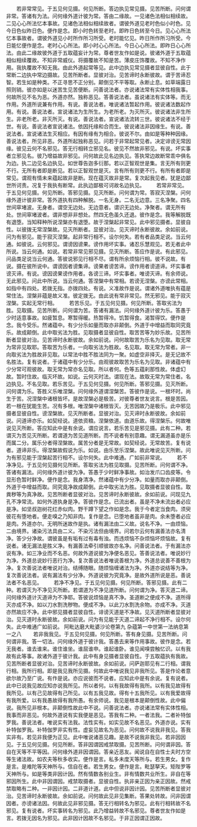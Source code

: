 <!-- { "loadSidebar": true } -->
　　若非常常见。于五见何见摄。何见所断。答边执见常见摄。见苦所断。问何谓非常。答诸有为法。问何缘外道计彼为常。答由二缘故。一见诸色法相似相续故。二见心心所法忆本事故。见诸色法相似相续故者。谓彼外道见老时色似小时色。见今日色似昨日色。便作是念。即小时色转至老时。即昨日色转至今日。见心心所法忆本事故者。谓彼外道见小时所作所习所受。老时能忆见。昨日所作所习所受。今日能忆便作是念。老时心心所法。即小时心心所法。今日心心所法。即昨日心心所法。由此二缘故彼外道于五取蕴妄计为常。尊者世友作如是说。彼诸外道于五取蕴相似相续覆故。不知非常威仪。将摄覆故不知是苦。薄皮庄饰覆故。不知不净作用。我执覆故不知无我。由此外道起常等见。此中边执见常见摄者显彼自性。此于常断二边执中常边摄故。见苦所断者。显彼对治。见苦谛时永断彼故。谓于苦谛忍智。若生如是种类。不正寻思不正分别。颠倒见不平等取。永断止息。如草端露日照则销。彼亦如是以迷苦生见苦便断。问善说法者。亦说诸法常有实体性相我事。何故所见不名为恶。外道亦然。独称恶见。答善说法者。虽说诸法有实体等。而无作用。外道所说兼有作用。有说。善说法者。唯说诸法暂起作用。彼说诸法数起作用。有说。善说法者。宣说诸法为生所生。为老所老。为灭所灭。彼说诸法非生所生。非老所老。非灭所灭。有说。善说法者。宣说诸法流转三世。彼说诸法不经于世。有说。善说法者宣说诸法。依因托缘和合而生。彼说诸法非因缘生。有说。善说法者。宣说诸法生灭相应。有因有缘有为相合。彼说不尔。由如是等种种因缘。善说法者。所见非恶。外道所起独称恶见。问若于非常起常见者。决定诽谤无常因缘。彼见云何不名邪见。答无行相转立邪见名。彼见不然故非邪见。有说。坏实事者立邪见名。彼乃增益故非邪见。问何故此见名边执见。答执常边故断常乖中俱名为边。执二边见名边执见。如世尊告迦多衍那。若以正智观世是集。言无所有则更不行。无所有者即是断见。若以正智观世是灭。言有所有则更不行。有所有者即是常见。谓观有情未来蕴起故非是断。现在蕴灭故非是常。复次起我见者。犹是边鄙世所诃责。况复于我执有断常。此执边鄙极可诃故名边执见。
　　若常非常见。于五见何见摄。何见所断。答邪见摄。见灭所断。问何谓为常。答寂灭涅槃。问何缘外道计彼非常。答外道执有四种解脱。一名无身。二名无边意。三名净聚。四名世间窣堵波。无身者。谓空无边处。无边意者。谓识无边处。净聚者。谓无所有处。世间窣堵波者。谓非想非非想处。然四无色虽久还退。彼作是念。我等解脱既有退堕。当知释种所说涅槃亦有退堕。故于涅槃起非常见。此中邪见摄者。显彼自性。以彼拨无常涅槃故。见灭所断者。显彼对治。见灭谛时永断彼故。余如前说。问为有邪见。能于寂灭涅槃。起非常行相不。设尔何失。若有者品类足说。当云何通。如彼说。云何邪见。谓谤因谤果。谤作用坏实事。诸忍乐慧观见。若无者此中所说。当云何通。如说。若常非常见邪见摄。见灭所断。答应作是说。有此邪见。问品类足说当云何通。答彼说邪见行相不尽。谓有所余烦恼行相。彼不说故。有说。摄在彼所说中。谓谤因者谤集谛。谤果者谤苦谛。谤作用者谤道谛。坏实事者谤灭谛。有说。谤因谤果谤作用者。各谤三谛。坏实事者。唯谤灭谛。有余师说。无此邪见。问此中所说。当云何通。答涅槃中有常相。若谤无涅槃。亦谤此常相。如指中有四处。若拨无指。亦拨四处。有说。义准故作是说。谓诸外道唯执有蕴是常住法。涅槃非蕴是故义准。彼定拨无。由此说有常非常见。然无邪见。能于寂灭涅槃。实起无常行相。
　　若苦乐见。于五见何见摄。何见所断。答取劣法为胜。见取摄。见苦所断。问何谓为苦。答诸有漏法。问何缘外道计彼为乐。答愚于少时适意事故。如疲暂息。寒暂得暖。热暂得冷。饥暂得食。渴暂得饮。便作是念。我今受乐。然诸蕴中。有少分乐如量而取亦非颠倒。外道于中增益而取同究竟乐。故成颠倒。此中取劣法为胜。见取摄者显彼自性。取苦苦等为妙乐故。见苦所断者显彼对治。见苦谛时永断彼故。余如前说。问何故取苦为乐名为见取。取无常为常非见取耶。答取苦为乐者。一向取劣法为胜故。名见取。取无常为常者。非一向取劣法为胜故非见取。以常法中胜不胜法同为一聚。如虚空非择灭。是无记故不名胜法。复有说者。于诸蕴中有少分乐。由观彼故取苦为乐名为见取。非诸蕴中有少分常可观彼故。取无常为常亦名见取。所以者何。色等五蕴刹那性故。体虚幻故。暂时住故。临灭坏故。如说。云何灭时法。谓现在法。故取无常为常住者。名边执见。不名见取。若乐苦见。于五见何见摄。何见所断。答邪见摄。见灭所断。问何谓为乐。答胜义乐唯涅槃。问何缘外道谓涅槃苦。答彼作是说。一根坏时。尚生于苦。况涅槃中诸根皆坏。是故涅槃必是极苦。对彼尊者世友说言。根是苦因。若一根在犹能生苦。况有多根。唯涅槃中诸根皆灭。无苦因故乃是极乐。此中邪见摄者显彼自性。谤涅槃故。见灭所断者。显彼对治。见灭谛时永断彼故。余如前说。问道谛亦乐。如契经说。道依资粮。涅槃依道。由道乐故。得涅槃乐。何故唯说见灭所断。答应知此中是有余说。谓应说言。若乐苦见是邪见摄。此有二种。若谓灭为苦见灭所断。若谓道为苦见道所断。而不说者有别意趣。谓无漏道虽亦是乐而属二分。属乐分者得涅槃故。属苦分者是无常故。如契经说。无常故苦。复有说者。道谛非乐。得涅槃故假说为乐。如说。由乐至乐涅槃。故此唯说见灭所断。问为有邪见能于涅槃起苦行相不。设尔何失。此中难通。广如前非常说。
　　若不净净见。于五见何见摄何见所断。答取劣法为胜见取摄。见苦所断。问何谓不净。答诸有漏法。问何缘外道计彼为净。答愚于少时鲜净事故。如治发爪口齿皮等。令显形色暂时鲜净。便作是念。我身清净。然诸蕴中有少分净。如量而取亦非颠倒。外道于中增益而取。同究竟净故成颠倒。此中取劣法为胜。见取摄者显彼自性。取粪秽等为真净故。见苦所断者显彼对治。见苦谛时永断彼故。余如前说。问现见九孔不净常流。如何外道执身是净。答彼作是念。已流出者。虽是不净未流出者必应是净。如坚叔迦树花红赤似肉。野干蹲下望之作如是念。我于今者定当食肉。须臾彼花有堕地者。便走嗅之乃知非肉。复作是念。已堕地者虽非是肉。余未堕者必应是肉。外道亦尔。无明所迷故作是执。诸有漏法由二义故。说名不净。一由烦恼。二由境界。诸染污法具由二义。不染污法但由境界。问若尔云何有漏善法亦名清净。答少分净故。谓彼虽是有垢有过有毒有浊。而违烦恼不杂烦恼坏烦恼故。复有说者。诸无漏法是胜义净。有漏善法牵引顺彼故亦名净。问善说法者。于有漏法亦说有净。如三净业而不名恶。何故外道说彼为净便名恶见。答善说法者。唯说妙行为净。外道总说妙行恶行为净。复次善说法者唯说善根为净。外道总说善不善根为净。复次善说法者唯说对治。结缚随眼。随烦恼缠诸法为净。外道亦说结等为净。复次善说法者。说有漏法有少分净。外道说彼为究竟净。是故外道所说是恶。善说法者不名恶见。
　　若净不净见。于五见何见摄。何见所断。答邪见摄。此有二种。若谓灭为不净见灭所断。若谓道为不净见道所断。问何谓为净。答灭道二谛。问何缘外道计灭道谛为不净耶。答彼说烦恼是真不净。圣道断之便成不净。道所得灭亦成不净。如以刀水割洗秽物。便成不净。以此刀水割洗余物。亦成不净。灭道亦然故应不净。此中邪见摄者显彼自性。诽谤灭道是不净故。见灭道所断者显彼对治。见灭道时永断彼故。余如前说。问为有见能于灭道二谛起不净行相不。设尔何失。此中难通广如前说。
阿毗达磨大毗婆沙论卷第九
杂蕴第一中世第一法纳息第一之八
　　若非我我见。于五见何见摄。何见所断。答有身见摄。见苦所断。问何谓非我。答一切法。问何缘外道于彼计我。答愚去来等作用事故。彼作是念。若无我者。谁去谁来。谁住谁坐。谁屈谁申。谁起谁卧。谁见闻嗅尝触忆识。以有我故有此等事。故诸外道于彼计我。此中有身见摄者显彼自性。于五取蕴执有我故。见苦所断者显彼对治。见苦谛时永断彼故。余如前说。问萨迦耶见有二行相。谓我行相。我所行相。即是我见我所见摄。何故此中唯说我见非我所见。答是作论者意欲尔故乃至广说。有作是说。亦应说彼而不说者。应知此中是有余说。复有说者。此中已说我见故应知亦说我所见。所以者何。以有我故得有我所。以有我见故得有我所见。以有己见故得有己所见。以有五我见故。得有十五我所见。以有我爱故得有我所爱。以有我愚故得有我所愚。有余师说。我见是根本是颠倒性故。此中偏说。我所见非根本。非颠倒性故此中不说。问善说法者。亦说诸法常有实体性相。我事而非恶见。何故外道说有实我便是恶见。答我有二种。一者法我。二者补特伽罗我。善说法者。唯说实有法我。法性实有。如实见故不名恶见。外道亦说。实有补特伽罗我。补特伽罗非实有性。虚妄见故名为恶见。问何故不说我非我见。答我实非有。若见非我便为正见。此中唯说诸恶见趣。是故不说我非我见。若非因因见。于五见何见摄。何见所断。答非因谓因戒禁取摄。见苦所断。问何谓非因。答自在天等不平等因。问何缘外道非因谓因。答亲近恶友。闻说自在自性士夫时方空等生诸法故。如农夫等秋多收实。便作是言。私多未度天等所与。若生男女。复作是言。是难陀等天神所与。信自在者。若生男女。便作是言。毗瑟拏天。矩陛罗等天神所与。如是等类非因计因。然有情数各别业生。非有情数共业所生。非自在等邪因所生。此中非因谓因。戒禁取摄者。显彼自性。执非亲正因为亲正因故。然戒禁取略有二种。一非因计因。二非道计道。此中但说非因计因。见苦所断者显彼对治。见苦谛时永断彼故。余如前说。问何故此见非见集断。答果处转故。问非因谓因者。亦谤诸法因。何故此见非邪见摄。答无行相转名为邪见。此有行相转故不名邪见。复有说者。坏实事转名为邪见。此乃增益转故不名邪见。尊者世友作如是言。若拨无因名为邪见。此非因计因故不名邪见。于非正因谓正因故。

